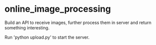 # online_image_processing
Build an API to receive images, further process them in server and return something interesting.

Run 'python upload.py' to start the server.
